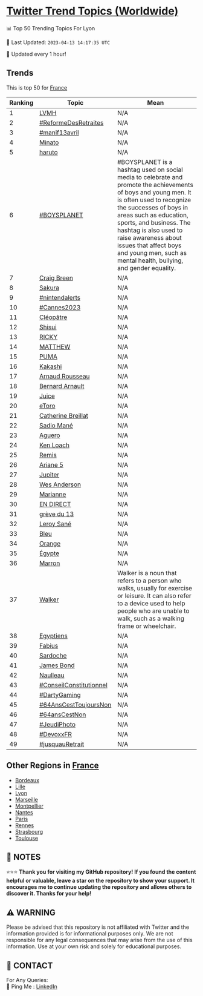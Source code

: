 [Twitter Trend Topics (Worldwide)](https://github.com/ErcinDedeoglu/Twitter-Trend-Topics)
==========


📊 Top 50 Trending Topics For Lyon

📆 Last Updated: `2023-04-13 14:17:35 UTC`

🔧 Updated every 1 hour!


## Trends

This is top 50 for [France](</France>)

| Ranking | Topic | Mean |
| ------- | ------------ | ------------ |
| 1 | [LVMH](http://twitter.com/search?q=LVMH) | N/A |
| 2 | [#ReformeDesRetraites](http://twitter.com/search?q=%23ReformeDesRetraites) | N/A |
| 3 | [#manif13avril](http://twitter.com/search?q=%23manif13avril) | N/A |
| 4 | [Minato](http://twitter.com/search?q=Minato) | N/A |
| 5 | [haruto](http://twitter.com/search?q=haruto) | N/A |
| 6 | [#BOYSPLANET](http://twitter.com/search?q=%23BOYSPLANET) | #BOYSPLANET is a hashtag used on social media to celebrate and promote the achievements of boys and young men. It is often used to recognize the successes of boys in areas such as education, sports, and business. The hashtag is also used to raise awareness about issues that affect boys and young men, such as mental health, bullying, and gender equality. |
| 7 | [Craig Breen](http://twitter.com/search?q=Craig+Breen) | N/A |
| 8 | [Sakura](http://twitter.com/search?q=Sakura) | N/A |
| 9 | [#nintendalerts](http://twitter.com/search?q=%23nintendalerts) | N/A |
| 10 | [#Cannes2023](http://twitter.com/search?q=%23Cannes2023) | N/A |
| 11 | [Cléopâtre](http://twitter.com/search?q=Cl%c3%a9op%c3%a2tre) | N/A |
| 12 | [Shisui](http://twitter.com/search?q=Shisui) | N/A |
| 13 | [RICKY](http://twitter.com/search?q=RICKY) | N/A |
| 14 | [MATTHEW](http://twitter.com/search?q=MATTHEW) | N/A |
| 15 | [PUMA](http://twitter.com/search?q=PUMA) | N/A |
| 16 | [Kakashi](http://twitter.com/search?q=Kakashi) | N/A |
| 17 | [Arnaud Rousseau](http://twitter.com/search?q=Arnaud+Rousseau) | N/A |
| 18 | [Bernard Arnault](http://twitter.com/search?q=Bernard+Arnault) | N/A |
| 19 | [Juice](http://twitter.com/search?q=Juice) | N/A |
| 20 | [eToro](http://twitter.com/search?q=eToro) | N/A |
| 21 | [Catherine Breillat](http://twitter.com/search?q=Catherine+Breillat) | N/A |
| 22 | [Sadio Mané](http://twitter.com/search?q=Sadio+Man%c3%a9) | N/A |
| 23 | [Aguero](http://twitter.com/search?q=Aguero) | N/A |
| 24 | [Ken Loach](http://twitter.com/search?q=Ken+Loach) | N/A |
| 25 | [Remis](http://twitter.com/search?q=Remis) | N/A |
| 26 | [Ariane 5](http://twitter.com/search?q=Ariane+5) | N/A |
| 27 | [Jupiter](http://twitter.com/search?q=Jupiter) | N/A |
| 28 | [Wes Anderson](http://twitter.com/search?q=Wes+Anderson) | N/A |
| 29 | [Marianne](http://twitter.com/search?q=Marianne) | N/A |
| 30 | [EN DIRECT](http://twitter.com/search?q=EN+DIRECT) | N/A |
| 31 | [grève du 13](http://twitter.com/search?q=gr%c3%a8ve+du+13) | N/A |
| 32 | [Leroy Sané](http://twitter.com/search?q=Leroy+San%c3%a9) | N/A |
| 33 | [Bleu](http://twitter.com/search?q=Bleu) | N/A |
| 34 | [Orange](http://twitter.com/search?q=Orange) | N/A |
| 35 | [Égypte](http://twitter.com/search?q=%c3%89gypte) | N/A |
| 36 | [Marron](http://twitter.com/search?q=Marron) | N/A |
| 37 | [Walker](http://twitter.com/search?q=Walker) | Walker is a noun that refers to a person who walks, usually for exercise or leisure. It can also refer to a device used to help people who are unable to walk, such as a walking frame or wheelchair. |
| 38 | [Egyptiens](http://twitter.com/search?q=Egyptiens) | N/A |
| 39 | [Fabius](http://twitter.com/search?q=Fabius) | N/A |
| 40 | [Sardoche](http://twitter.com/search?q=Sardoche) | N/A |
| 41 | [James Bond](http://twitter.com/search?q=James+Bond) | N/A |
| 42 | [Naulleau](http://twitter.com/search?q=Naulleau) | N/A |
| 43 | [#ConseilConstitutionnel](http://twitter.com/search?q=%23ConseilConstitutionnel) | N/A |
| 44 | [#DartyGaming](http://twitter.com/search?q=%23DartyGaming) | N/A |
| 45 | [#64AnsCestToujoursNon](http://twitter.com/search?q=%2364AnsCestToujoursNon) | N/A |
| 46 | [#64ansCestNon](http://twitter.com/search?q=%2364ansCestNon) | N/A |
| 47 | [#JeudiPhoto](http://twitter.com/search?q=%23JeudiPhoto) | N/A |
| 48 | [#DevoxxFR](http://twitter.com/search?q=%23DevoxxFR) | N/A |
| 49 | [#jusquauRetrait](http://twitter.com/search?q=%23jusquauRetrait) | N/A |



## Other Regions in [France](</France>)

* [Bordeaux](</France/Bordeaux.md>)
* [Lille](</France/Lille.md>)
* [Lyon](</France/Lyon.md>)
* [Marseille](</France/Marseille.md>)
* [Montpellier](</France/Montpellier.md>)
* [Nantes](</France/Nantes.md>)
* [Paris](</France/Paris.md>)
* [Rennes](</France/Rennes.md>)
* [Strasbourg](</France/Strasbourg.md>)
* [Toulouse](</France/Toulouse.md>)



## 📝 NOTES

⭐⭐⭐ **Thank you for visiting my GitHub repository! If you found the content helpful or valuable, leave a star on the repository to show your support. It encourages me to continue updating the repository and allows others to discover it. Thanks for your help!**


## ⚠️ WARNING

Please be advised that this repository is not affiliated with Twitter and the information provided is for informational purposes only. We are not responsible for any legal consequences that may arise from the use of this information. Use at your own risk and solely for educational purposes.


## 📨 CONTACT

 For Any Queries:  
            🏓 Ping Me : [LinkedIn](https://www.linkedin.com/in/ercindedeoglu/)
